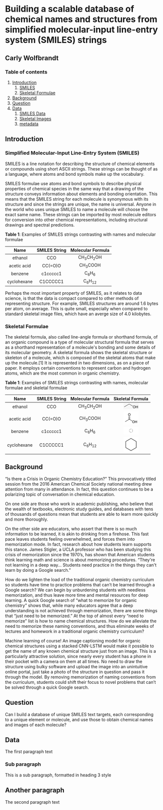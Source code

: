 # Building a scalable database of chemical names and structures from simplified molecular-input line-entry system (SMILES) strings 
## Carly Wolfbrandt

### Table of contents
1. [Introduction](#Introduction)
    1. [SMILES](#SMILES)
    2. [Skeletal Formulae](#skeletal_formulae)
2. [Background](#Background)
3. [Question](#Question)
4. [Data](#Data)
    1. [SMILES Data](#smiles_data)
    2. [Skeletal Images](#skeletal_images)
    3. [metadata](#metadata)

## Introduction <a name="Introduction"></a>

### Simplified Molecular-Input Line-Entry System (SMILES) <a name="SMILES"></a>

SMILES is a line notation for describing the structure of chemical elements or compounds using short ASCII strings. These strings can be thought of as a language, where atoms and bond symbols make up the vocabulary. 

SMILES formulae use atoms and bond symbols to describe physical properties of chemical species in the same way that a drawing of the structure conveys information about elements and bonding orientation. This means that the SMILES string for each molecule is synonymous with its structure and since the strings are unique, the name is universal. Anyone in the world who uses unique SMILES to name a molecule will choose the exact same name. These strings can be imported by most molecule editors for conversion into other chemical representations, including structural drawings and spectral predictions. 

**Table 1**: Examples of SMILES strings contrasting with names and molecular formulae

| Name      | SMILES String | Molecular Formula |
| :-----------: | :-----------: | :----------:|
| ethanol      | CCO       | CH<sub>3</sub>CH<sub>2</sub>OH |
| acetic acid   | CC(=O)O | CH<sub>3</sub>COOH |
|benzene | c1ccccc1|C<sub>6</sub>H<sub>6</sub>|
|cyclohexane | C1CCCCC1 | C<sub>6</sub>H<sub>12</sub>|


Perhaps the most important property of SMILES, as it relates to data science, is that the data is compact compared to other methods of representing structure. For example, SMILES structures are around 1.6 bytes per atom, on average. This is quite small, especially when compared to standard skeletal image files, which have an averge size of 4.0 kilobytes.

### Skeletal Formulae <a name="skeletal_formulae"></a>

The skeletal formula, also called line-angle formula or shorthand formula, of an organic compound is a type of molecular structural formula that serves as a shorthand representation of a molecule's bonding and some details of its molecular geometry. A skeletal formula shows the skeletal structure or skeleton of a molecule, which is composed of the skeletal atoms that make up the molecule.[1] It is represented in two dimensions, as on a piece of paper. It employs certain conventions to represent carbon and hydrogen atoms, which are the most common in organic chemistry.

**Table 1**: Examples of SMILES strings contrasting with names, molecular formulae and skeletal formulae

| Name      | SMILES String | Molecular Formula | Skeletal Formula |
| :-----------: | :-----------: | :----------:| :----------: |
| ethanol      | CCO       | CH<sub>3</sub>CH<sub>2</sub>OH |![](/ethanol.png)|
| acetic acid   | CC(=O)O | CH<sub>3</sub>COOH | ![](/acetic_acid.png) |
|benzene | c1ccccc1|C<sub>6</sub>H<sub>6</sub>|![](/benzene.png) |
|cyclohexane | C1CCCCC1 | C<sub>6</sub>H<sub>12</sub>| ![](/cyclohexane.png) |

## Background <a name="Background"></a>
“Is there a Crisis in Organic Chemistry Education?” This provocatively titled session from the 2016 American Chemical Society national meeting drew attention from many in attendance. In fact, this question continues to be a polarizing topic of conversation in chemical education. 
 
On one side are those who work in academic publishing, who believe that the wealth of textbooks, electronic study guides, and databases with tens of thousands of questions mean that students are able to learn more quickly and more thoroughly. 
 
On the other side are educators, who assert that there is so much information to be learned, it is akin to drinking from a firehose. This fast pace leaves students feeling overwhelmed, and forces them into memorization mode. In fact, research about how students learn supports this stance. James Stigler, a UCLA professor who has been studying this crisis of memorization since the 1970’s, has shown that American students think learning math and science is about memorizing procedures. “They're not learning in a deep way… Students need practice in the things they can't learn by doing a Google search.”
 
How do we lighten the load of the traditional organic chemistry curriculum so students have time to practice problems that can’t be learned through a Google search?  We can begin by unburdening students with needless memorization, and thus leave more time and mental resources for deep learning. A quick Google search of “what to memorize for organic chemistry” shows that, while many educators agree that a deep understanding is not achieved through memorization, there are some things that “just need to be memorized.” At the top of almost every “need to memorize” list is how to name chemical structures. How do we alleviate the need to memorize these naming conventions, and thus eliminate weeks of lectures and homework in a traditional organic chemistry curriculum? 
 
Machine learning of course! An image captioning model for organic chemical structures using a stacked CNN-LSTM would make it possible to get the name of any known chemical structure just from an image. This is a particularly attractive solution, since nearly every student has a phone in their pocket with a camera on them at all times. No need to draw the structure using bulky software and upload the image into an unintuitive online portal, just take a photo of the structure in question and pass it through the model. By removing memorization of naming conventions from the curriculum, students could shift their focus to novel problems that can’t be solved through a quick Google search.

## Question <a name="Question"></a>
Can I build a database of unique SMILES text targets, each corresponding to a unique element or molecule, and use those to obtain chemical names and images of each molecule?



## Data <a name="Data"></a>
The first paragraph text

### Sub paragraph <a name="subparagraph1"></a>
This is a sub paragraph, formatted in heading 3 style

## Another paragraph <a name="paragraph2"></a>
The second paragraph text
